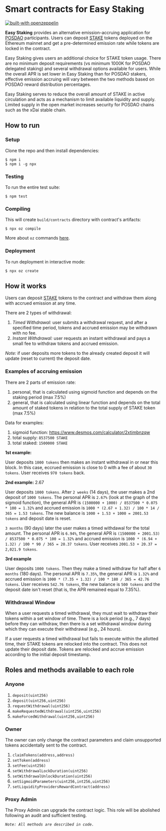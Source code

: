 # Smart contracts for Easy Staking

[![built-with openzeppelin](https://img.shields.io/badge/built%20with-OpenZeppelin-3677FF)](https://docs.openzeppelin.com/)

**Easy Staking** provides an alternative emission-accruing application for [POSDAO](https://forum.poa.network/t/posdao-white-paper/2208) participants. Users can deposit [STAKE](https://github.com/xdaichain/stake-token) tokens deployed on the Ethereum mainnet and get a pre-determined emission rate while tokens are locked in the contract.

Easy Staking gives users an additional choice for STAKE token usage. There are no minimum deposit requirements (vs minimum 1000K for POSDAO delegated staking) and several withdrawal options available for users. While the overall APR is set lower in Easy Staking than for POSDAO stakers, effective emission accruing will vary between the two methods based on POSDAO reward distribution percentages.

Easy Staking serves to reduce the overall amount of STAKE in active circulation and acts as a mechanism to limit available liquidity and supply. Limited supply in the open market increases security for POSDAO chains such as the xDai stable chain.


## How to run
### Setup
Clone the repo and then install dependencies:
```
$ npm i
$ npm i -g npx
```
### Testing
To run the entire test suite:
```
$ npm test
```
### Compiling
This will create `build/contracts` directory with contract's artifacts:
```
$ npx oz compile
```
More about `oz` commands [here](https://docs.openzeppelin.com/cli).
### Deployment
To run deployment in interactive mode:
```
$ npx oz create
```

## How it works
Users can deposit [STAKE](https://github.com/xdaichain/stake-token) tokens to the contract and withdraw them along with accrued emission at any time.

There are 2 types of withdrawal:
1. _Timed Withdrawal:_ user submits a withdrawal request, and after a specified time period, tokens and accrued emission may be withdrawn with no fee.
2. _Instant Withdrawal:_ user requests an instant withdrawal and pays a small fee to withdraw tokens and accrued emission.

*Note:* if user deposits more tokens to the already created deposit it will update (reset to current) the deposit date.

### Examples of accruing emission

There are 2 parts of emission rate:
1. personal, that is calculated using sigmoid function and depends on the staking period (max 7.5%)
2. general, that is calculated using linear function and depends on the total amount of staked tokens in relation to the total supply of STAKE token (max 7.5%)

Data for examples:
1. sigmoid function: https://www.desmos.com/calculator/2xtimbnzqw
2. total supply: `8537500 STAKE`
3. total staked: `1500000 STAKE`

**1st example:**

User deposits `1000 tokens` then makes an instant withdrawal in or near this block. In this case, eccrued emission is close to 0 with a fee of about `30 tokens`. User receives `970 tokens` back.

**2nd example:** 2.67

User deposits `1000 tokens`. After `2 weeks` (14 days), the user makes a 2nd deposit of `1000 tokens`. The personal APR is `2.67%` (look at the graph of the sigmoid function), the general APR is `(1500000 + 1000) / 8537500 * 0.075 * 100 = 1.32%` and accrued emission is `1000 * (2.67 + 1.32) / 100 * 14 / 365 = 1.53 tokens`. The new balance is `1000 + 1.53 + 1000 = 2001.53 tokens` and deposit date is reset.

`3 months` (90 days) later the user makes a timed withdawal for the total amount. The personal APR is `6.94%`, the general APR is `(1500000 + 2001.53) / 8537500 * 0.075 * 100 = 1.32%` and accrued emission is `1000 * (6.94 + 1.32) / 100 * 90 / 365 = 20.37 tokens`. User receives `2001.53 + 20.37 = 2,021.9 tokens`.

**3rd example**

User deposits `1000 tokens`. Then they make a timed withdraw for half after `6 months` (180 days). The personal APR is `7.35%`, the general APR is `1.32%` and accrued emission is `1000 * (7.35 + 1.32) / 100 * 180 / 365 = 42.76 tokens`. User receives `542.76 tokens`, the new balance is `500 tokens` and the deposit date isn't reset (that is, the APR remained equal to 7.35%).

### Withdrawal Window

When a user requests a timed withdrawal, they must wait to withdraw their tokens within a set window of time. There is a lock period (e.g., 7 days) before they can withdraw, then there is a set withdrawal window during which they can execute their withdrawal (e.g., 24 hours).

If a user requests a timed withdrawal but fails to execute within the allotted time, their STAKE tokens are relocked into the contract. This does not update their deposit date. Tokens are relocked and accrue emission according to the initial deposit timestamp.


## Roles and methods available to each role

### Anyone
1. `deposit(uint256)`
2. `deposit(uint256,uint256)`
3. `requestWithdrawal(uint256)`
4. `makeRequestedWithdrawal(uint256,uint256)`
5. `makeForcedWithdrawal(uint256,uint256)`

### Owner
The owner can only change the contract parameters and claim unsupported tokens accidentally sent to the contract.
1. `claimTokens(address,address)`
2. `setToken(address)`
3. `setFee(uint256)`
4. `setWithdrawalLockDuration(uint256)`
5. `setWithdrawalUnlockDuration(uint256)`
6. `setSigmoidParameters(uint256,int256,uint256)`
7. `setLiquidityProvidersRewardContract(address)`

### Proxy Admin
The Proxy Admin can upgrade the contract logic. This role will be abolished following an audit and sufficient testing.

*`Note: All methods are described in code.`*
